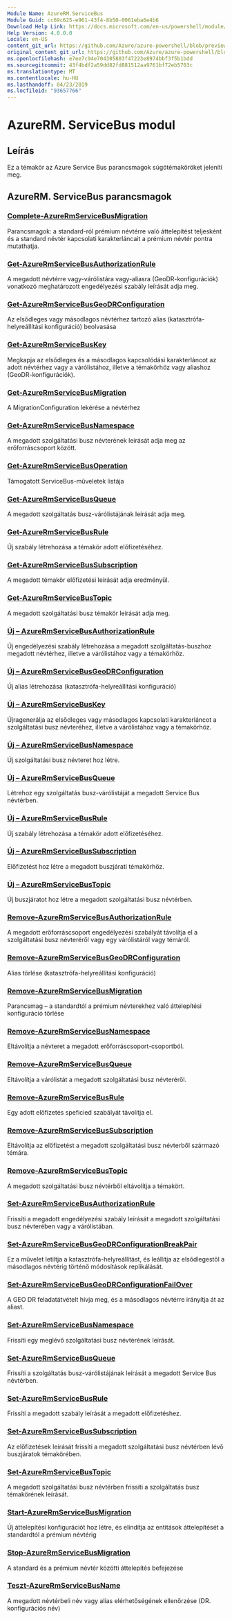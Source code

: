 ```yaml
---
Module Name: AzureRM.ServiceBus
Module Guid: cc69c625-e961-43f4-8b50-0061eba6e4b6
Download Help Link: https://docs.microsoft.com/en-us/powershell/module/azurerm.servicebus
Help Version: 4.0.0.0
Locale: en-US
content_git_url: https://github.com/Azure/azure-powershell/blob/preview/src/ResourceManager/ServiceBus/Commands.ServiceBus/help/AzureRM.ServiceBus.md
original_content_git_url: https://github.com/Azure/azure-powershell/blob/preview/src/ResourceManager/ServiceBus/Commands.ServiceBus/help/AzureRM.ServiceBus.md
ms.openlocfilehash: e7ee7c94e704305803f47223e8974bbf3f5b1bdd
ms.sourcegitcommit: 43f4bdf2a59dd82fd881512aa9761bf72eb5703c
ms.translationtype: MT
ms.contentlocale: hu-HU
ms.lasthandoff: 04/23/2019
ms.locfileid: "93657766"
---
```

# AzureRM. ServiceBus modul
## Leírás
Ez a témakör az Azure Service Bus parancsmagok súgótémaköröket jeleníti meg.

## AzureRM. ServiceBus parancsmagok
### [Complete-AzureRmServiceBusMigration](Complete-AzureRmServiceBusMigration.md)
Parancsmagok: a standard-ról prémium névtérre való áttelepítést teljesként és a standard névtér kapcsolati karakterláncait a prémium névtér pontra mutathatja.

### [Get-AzureRmServiceBusAuthorizationRule](Get-AzureRmServiceBusAuthorizationRule.md)
A megadott névtérre vagy-várólistára vagy-aliasra (GeoDR-konfigurációk) vonatkozó meghatározott engedélyezési szabály leírását adja meg. 

### [Get-AzureRmServiceBusGeoDRConfiguration](Get-AzureRmServiceBusGeoDRConfiguration.md)
Az elsődleges vagy másodlagos névtérhez tartozó alias (katasztrófa-helyreállítási konfiguráció) beolvasása

### [Get-AzureRmServiceBusKey](Get-AzureRmServiceBusKey.md)
Megkapja az elsődleges és a másodlagos kapcsolódási karakterláncot az adott névtérhez vagy a várólistához, illetve a témakörhöz vagy aliashoz (GeoDR-konfigurációk).

### [Get-AzureRmServiceBusMigration](Get-AzureRmServiceBusMigration.md)
A MigrationConfiguration lekérése a névtérhez

### [Get-AzureRmServiceBusNamespace](Get-AzureRmServiceBusNamespace.md)
A megadott szolgáltatási busz névterének leírását adja meg az erőforráscsoport között.

### [Get-AzureRmServiceBusOperation](Get-AzureRmServiceBusOperation.md)
Támogatott ServiceBus-műveletek listája

### [Get-AzureRmServiceBusQueue](Get-AzureRmServiceBusQueue.md)
A megadott szolgáltatás busz-várólistájának leírását adja meg.

### [Get-AzureRmServiceBusRule](Get-AzureRmServiceBusRule.md)
Új szabály létrehozása a témakör adott előfizetéséhez. 

### [Get-AzureRmServiceBusSubscription](Get-AzureRmServiceBusSubscription.md)
A megadott témakör előfizetési leírását adja eredményül.

### [Get-AzureRmServiceBusTopic](Get-AzureRmServiceBusTopic.md)
A megadott szolgáltatási busz témakör leírását adja meg.

### [Új – AzureRmServiceBusAuthorizationRule](New-AzureRmServiceBusAuthorizationRule.md)
Új engedélyezési szabály létrehozása a megadott szolgáltatás-buszhoz megadott névtérhez, illetve a várólistához vagy a témakörhöz.

### [Új – AzureRmServiceBusGeoDRConfiguration](New-AzureRmServiceBusGeoDRConfiguration.md)
Új alias létrehozása (katasztrófa-helyreállítási konfiguráció)

### [Új – AzureRmServiceBusKey](New-AzureRmServiceBusKey.md)
Újragenerálja az elsődleges vagy másodlagos kapcsolati karakterláncot a szolgáltatási busz névteréhez, illetve a várólistához vagy a témakörhöz.

### [Új – AzureRmServiceBusNamespace](New-AzureRmServiceBusNamespace.md)
Új szolgáltatási busz névteret hoz létre.

### [Új – AzureRmServiceBusQueue](New-AzureRmServiceBusQueue.md)
Létrehoz egy szolgáltatás busz-várólistáját a megadott Service Bus névtérben.

### [Új – AzureRmServiceBusRule](New-AzureRmServiceBusRule.md)
Új szabály létrehozása a témakör adott előfizetéséhez. 

### [Új – AzureRmServiceBusSubscription](New-AzureRmServiceBusSubscription.md)
Előfizetést hoz létre a megadott buszjárati témakörhöz.

### [Új – AzureRmServiceBusTopic](New-AzureRmServiceBusTopic.md)
Új buszjáratot hoz létre a megadott szolgáltatási busz névtérben.

### [Remove-AzureRmServiceBusAuthorizationRule](Remove-AzureRmServiceBusAuthorizationRule.md)
A megadott erőforráscsoport engedélyezési szabályát távolítja el a szolgáltatási busz névteréről vagy egy várólistáról vagy témáról.

### [Remove-AzureRmServiceBusGeoDRConfiguration](Remove-AzureRmServiceBusGeoDRConfiguration.md)
Alias törlése (katasztrófa-helyreállítási konfiguráció)

### [Remove-AzureRmServiceBusMigration](Remove-AzureRmServiceBusMigration.md)
Parancsmag – a standardtól a prémium névterekhez való áttelepítési konfiguráció törlése

### [Remove-AzureRmServiceBusNamespace](Remove-AzureRmServiceBusNamespace.md)
Eltávolítja a névteret a megadott erőforráscsoport-csoportból. 

### [Remove-AzureRmServiceBusQueue](Remove-AzureRmServiceBusQueue.md)
Eltávolítja a várólistát a megadott szolgáltatási busz névteréről.

### [Remove-AzureRmServiceBusRule](Remove-AzureRmServiceBusRule.md)
Egy adott előfizetés speficied szabályát távolítja el.

### [Remove-AzureRmServiceBusSubscription](Remove-AzureRmServiceBusSubscription.md)
Eltávolítja az előfizetést a megadott szolgáltatási busz névterből származó témára.

### [Remove-AzureRmServiceBusTopic](Remove-AzureRmServiceBusTopic.md)
A megadott szolgáltatási busz névtérből eltávolítja a témakört.

### [Set-AzureRmServiceBusAuthorizationRule](Set-AzureRmServiceBusAuthorizationRule.md)
Frissíti a megadott engedélyezési szabály leírását a megadott szolgáltatási busz névterében vagy a várólistában.

### [Set-AzureRmServiceBusGeoDRConfigurationBreakPair](Set-AzureRmServiceBusGeoDRConfigurationBreakPair.md)
Ez a művelet letiltja a katasztrófa-helyreállítást, és leállítja az elsődlegestől a másodlagos névtérig történő módosítások replikálását.

### [Set-AzureRmServiceBusGeoDRConfigurationFailOver](Set-AzureRmServiceBusGeoDRConfigurationFailOver.md)
A GEO DR feladatátvételt hívja meg, és a másodlagos névtérre irányítja át az aliast.

### [Set-AzureRmServiceBusNamespace](Set-AzureRmServiceBusNamespace.md)
Frissíti egy meglévő szolgáltatási busz névtérének leírását.

### [Set-AzureRmServiceBusQueue](Set-AzureRmServiceBusQueue.md)
Frissíti a szolgáltatás busz-várólistájának leírását a megadott Service Bus névtérben.

### [Set-AzureRmServiceBusRule](Set-AzureRmServiceBusRule.md)
Frissíti a megadott szabály leírását a megadott előfizetéshez.

### [Set-AzureRmServiceBusSubscription](Set-AzureRmServiceBusSubscription.md)
Az előfizetések leírását frissíti a megadott szolgáltatási busz névtérben lévő buszjáratok témakörében.

### [Set-AzureRmServiceBusTopic](Set-AzureRmServiceBusTopic.md)
A megadott szolgáltatási busz névtérben frissíti a szolgáltatás busz témakörének leírását.

### [Start-AzureRmServiceBusMigration](Start-AzureRmServiceBusMigration.md)
Új áttelepítési konfigurációt hoz létre, és elindítja az entitások áttelepítését a standardtól a prémium névtérig

### [Stop-AzureRmServiceBusMigration](Stop-AzureRmServiceBusMigration.md)
A standard és a prémium névtér közötti áttelepítés befejezése

### [Teszt-AzureRmServiceBusName](Test-AzureRmServiceBusName.md)
A megadott névtérbeli név vagy alias elérhetőségének ellenőrzése (DR. konfigurációs név) 


